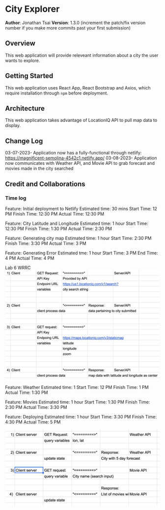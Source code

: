 # City Explorer

**Author**: Jonathan Tsai
**Version**: 1.3.0 (increment the patch/fix version number if you make more commits past your first submission)

## Overview
This web application will provide releveant information about a city the user wants to explore.

## Getting Started
This web application uses React App, React Bootstrap and Axios, which require installation through `npm` before deployment.

## Architecture
This web application takes advantage of LocationIQ API to pull map data to display.

## Change Log
03-07-2023- Application now has a fully-functional through netlify: https://magnificent-semolina-4542c1.netlify.app/
03-08-2023- Application now communicates with Weather API, and Movie API to grab forecast and movies made in the city searched

## Credit and Collaborations
<!-- Give credit (and a link) to other people or resources that helped you build this application. -->


### Time log

Feature: Initial deployment to Netlify
Estimated time: 30 mins
Start Time: 12 PM
Finish Time: 12:30 PM
Actual Time: 12:30 PM

Feature: City Latitude and Longitude
Estimated time: 1 hour
Start Time: 12:30 PM
Finish Time: 1:30 PM
Actual Time: 2:30 PM

Feature: Generating city map
Estimated time: 1 hour
Start Time: 2:30 PM
Finish Time: 3:30 PM
Actual Time: 3 PM

Feature: Generating Error
Estimated tme: 1 hour
Start Time: 3 PM
End Time: 4 PM
Actual Time: 4 PM

Lab 6 WRRC
![Lab 6 WRRC](./src/img/lab_6_wrrc.png)

Feature: Weather
Estimated time: 1
Start Time: 12 PM
Finish Time: 1 PM
Actual Time: 1:30 PM

Feature: Movies
Estimated time: 1 hour
Start Time: 1:30 PM
Finish Time: 2:30 PM
Actual Time: 3:30 PM

Feature: Deploying
Estimated time: 1 hour
Start Time: 3:30 PM
Finish Time: 4:30 PM
Actual Time: 5 PM

![Lab 8 WRRC](./src/img/lab_08_wrrc.png)